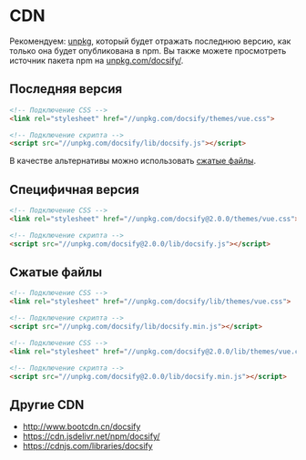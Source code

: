 # CDN

Рекомендуем: [unpkg](//unpkg.com), который будет отражать последнюю версию, как только она будет опубликована в npm. Вы также можете просмотреть источник пакета npm на [unpkg.com/docsify/](//unpkg.com/docsify/).

## Последняя версия

```html
<!-- Подключение CSS -->
<link rel="stylesheet" href="//unpkg.com/docsify/themes/vue.css">

<!-- Подключение скрипта -->
<script src="//unpkg.com/docsify/lib/docsify.js"></script>
```

В качестве альтернативы можно использовать [сжатые файлы](#compressed-file).

## Специфичная версия

```html
<!-- Подключение CSS -->
<link rel="stylesheet" href="//unpkg.com/docsify@2.0.0/themes/vue.css">

<!-- Подключение скрипта -->
<script src="//unpkg.com/docsify@2.0.0/lib/docsify.js"></script>
```

## Сжатые файлы 

```html
<!-- Подключение CSS -->
<link rel="stylesheet" href="//unpkg.com/docsify/lib/themes/vue.css">

<!-- Подключение скрипта -->
<script src="//unpkg.com/docsify/lib/docsify.min.js"></script>
```

```html
<!-- Подключение CSS -->
<link rel="stylesheet" href="//unpkg.com/docsify@2.0.0/lib/themes/vue.css">

<!-- Подключение скрипта -->
<script src="//unpkg.com/docsify@2.0.0/lib/docsify.min.js"></script>
```

## Другие CDN

- http://www.bootcdn.cn/docsify
- https://cdn.jsdelivr.net/npm/docsify/
- https://cdnjs.com/libraries/docsify

